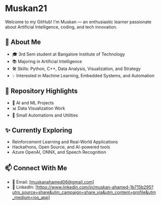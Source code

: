 # Muskan21

Welcome to my GitHub! I'm Muskan — an enthusiastic learner passionate about Artificial Intelligence, coding, and tech innovation.

## 🚀 About Me

- 🎓 3rd Sem student at Bangalore Institute of Technology
- 📚 Majoring in Artificial Intelligence
- 🛠 Skills: Python, C++, Data Analysis, Visualization, and Strategy
- 💡 Interested in Machine Learning, Embedded Systems, and Automation

## 📂 Repository Highlights

- 🤖 AI and ML Projects
- 📊 Data Visualization Work
- 🧩 Small Automations and Utilities

## ✨ Currently Exploring

- Reinforcement Learning and Real-World Applications
- Hackathons, Open Source, and AI-powered tools
- Azure OpenAI, ONNX, and Speech Recognition

## 📫 Connect With Me

- 📧 Email: [muskanahamed06@gmail.com]
- 🔗 LinkedIn: [https://www.linkedin.com/in/muskan-ahamed-1b715b295?utm_source=share&utm_campaign=share_via&utm_content=profile&utm_medium=ios_app]
